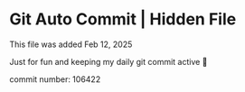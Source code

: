 # Git Auto Commit | Hidden File

This file was added Feb 12, 2025

Just for fun and keeping my daily git commit active 🤪

commit number: 106422
